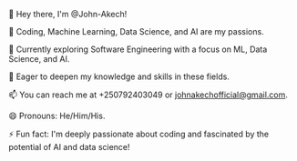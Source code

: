 👋 Hey there, I'm @John-Akech!

👀 Coding, Machine Learning, Data Science, and AI are my passions.

🌱 Currently exploring Software Engineering with a focus on ML, Data Science, and AI.

💞️ Eager to deepen my knowledge and skills in these fields.

📫 You can reach me at +250792403049 or johnakechofficial@gmail.com.

😄 Pronouns: He/Him/His.

⚡ Fun fact: I'm deeply passionate about coding and fascinated by the potential of AI and data science!
